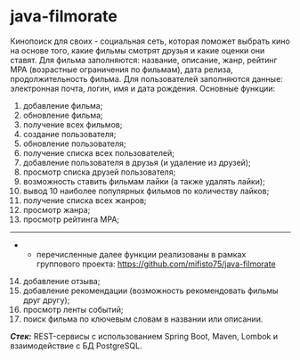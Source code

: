 # java-filmorate

Кинопоиск для своих - социальная сеть, которая поможет выбрать кино на основе того, какие фильмы смотрят друзья и какие оценки они ставят. Для фильма заполняются: название, описание, жанр, рейтинг MPA (возрастные ограничения по фильмам), дата релиза, продолжительность фильма. Для пользователей заполняются данные: электронная почта, логин, имя и дата рождения.
Основные функции:
1) добавление фильма;
2) обновление фильма;
3) получение всех фильмов;
4) создание пользователя;
5) обновление пользователя;
6) получение списка всех пользователей;
7) добавление пользователя в друзья (и удаление из друзей);
8) просмотр списка друзей пользователя;
9) возможность ставить фильмам лайки (а также удалять лайки);
10) вывод 10 наиболее популярных фильмов по количеству лайков;
11) получение списка всех жанров;
12) просмотр жанра;
13) просмотр рейтинга MPA;
---
* - перечисленные далее функции реализованы в рамках группового проекта: https://github.com/mifisto75/java-filmorate
14) добавление отзыва;
15) добавление рекомендации (возможность рекомендовать фильмы друг другу);
16) просмотр ленты событий;
17) поиск фильма по ключевым словам в названии или описании.
  
*__Стек:__* REST-сервисы с использованием Spring Boot, Maven, Lombok и взаимодействие с БД PostgreSQL.

